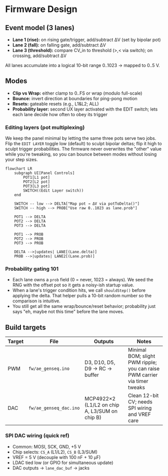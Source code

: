 # Firmware Design

## Event model (3 lanes)
- **Lane 1 (rise):** on rising gate/trigger, add/subtract ΔV (set by bipolar pot)
- **Lane 2 (fall):** on falling gate, add/subtract ΔV
- **Lane 3 (threshold):** compare CV_in to threshold (>,< via switch); on crossing, add/subtract ΔV

All lanes accumulate into a logical 10-bit range 0..1023 → mapped to 0..5 V.

## Modes
- **Clip vs Wrap:** either clamp to 0..FS or wrap (modulo full-scale)
- **Bounce:** invert direction at boundaries for ping-pong motion
- **Resets:** gateable resets (e.g., L1&L2; ALL)
- **Probability layer:** second UX layer activated with the EDIT switch; lets each lane decide how often to obey its trigger

### Editing layers (pot multiplexing)

We keep the panel minimal by letting the same three pots serve two jobs. Flip the `EDIT LAYER` toggle low (default) to sculpt bipolar deltas; flip it high to sculpt trigger probabilities. The firmware never overwrites the "other" value while you're tweaking, so you can bounce between modes without losing your step sizes.

```mermaid
flowchart LR
    subgraph UI[Panel Controls]
        POT1[L1 pot]
        POT2[L2 pot]
        POT3[L3 pot]
        SWITCH((Edit Layer switch))
    end

    SWITCH -- low --> DELTA["Map pot → ΔV via potToDelta()"]
    SWITCH -- high --> PROB["Use raw 0..1023 as lane.prob"]

    POT1 --> DELTA
    POT2 --> DELTA
    POT3 --> DELTA

    POT1 --> PROB
    POT2 --> PROB
    POT3 --> PROB

    DELTA -->|updates| LANE[(Lane.delta)]
    PROB -->|updates| LANE2[(Lane.prob)]
```

### Probability gating 101

- Each lane owns a `prob` field (0 = never, 1023 = always). We seed the RNG with the offset pot so it gets a noisy-ish startup value.
- When a lane's trigger condition hits, we call `shouldStep()` before applying the delta. That helper pulls a 10-bit random number so the comparison is intuitive.
- You still get all the same wrap/bounce/reset behavior; probability just says "eh, maybe not this time" before the lane moves.

## Build targets

| Target | File | Outputs | Notes |
|---|---|---|---|
| PWM | `fw/ae_genseq.ino` | D3, D10, D5, D9 → RC → buffer | Minimal BOM; slight PWM ripple; you can raise PWM carrier via timer tweaks |
| DAC | `fw/ae_genseq_dac.ino` | MCP4922×2 (L1/L2 on chip A, L3/SUM on chip B) | Clean 12-bit CV; needs SPI wiring and VREF care |

### SPI DAC wiring (quick ref)
- Common: MOSI, SCK, GND, +5 V
- Chip selects: `CS_A` (L1/L2), `CS_B` (L3/SUM)
- VREF = 5 V (decouple with 100 nF + 10 µF)
- LDAC tied low (or GPIO for simultaneous update)
- DAC outputs → `lane_dac_buf` → jacks
